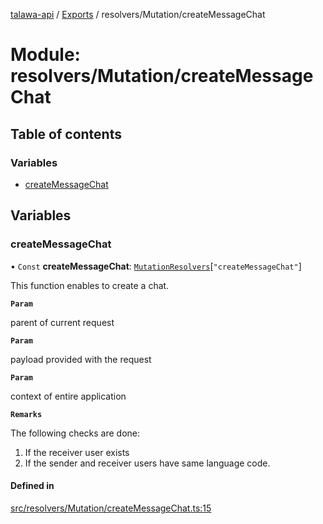 [talawa-api](../README.md) / [Exports](../modules.md) / resolvers/Mutation/createMessageChat

# Module: resolvers/Mutation/createMessageChat

## Table of contents

### Variables

- [createMessageChat](resolvers_Mutation_createMessageChat.md#createmessagechat)

## Variables

### createMessageChat

• `Const` **createMessageChat**: [`MutationResolvers`](types_generatedGraphQLTypes.md#mutationresolvers)[``"createMessageChat"``]

This function enables to create a chat.

**`Param`**

parent of current request

**`Param`**

payload provided with the request

**`Param`**

context of entire application

**`Remarks`**

The following checks are done:
1. If the receiver user exists
2. If the sender and receiver users have same language code.

#### Defined in

[src/resolvers/Mutation/createMessageChat.ts:15](https://github.com/PalisadoesFoundation/talawa-api/blob/2c2e70a/src/resolvers/Mutation/createMessageChat.ts#L15)
